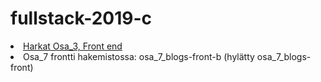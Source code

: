 # fullstack-2019-c

<li><a href="https://github.com/Lasseboy59/fs-osa_3_puhelinluettelo/">Harkat Osa_3, Front end</a></li>

<li>Osa_7 frontti hakemistossa: osa_7_blogs-front-b (hylätty osa_7_blogs-front) </li>
